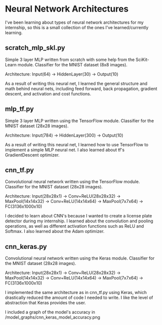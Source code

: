 # Neural Network Architectures

I've been learning about types of neural network architectures for my internship, so this is a small collection of the ones I've learned/currently learning.

## scratch_mlp_skl.py
Simple 3 layer MLP written from scratch with some help from the SciKit-Learn module. Classifier for the MNIST dataset (8x8 images). 

Architecture: Input(64) -> HiddenLayer(30) -> Output(10)

As a result of writing this neural net, I learned the general structure and math behind neural nets, including feed forward, back propagation, gradient descent, and activation and cost functions. 

## mlp_tf.py
Simple 3 layer MLP written using the TensorFlow module. Classifier for the MNIST dataset (28x28 images).

Architecture: Input(784) -> HiddenLayer(300) -> Output(10)

As a result of writing this neural net, I learned how to use TensorFlow to implement a simple MLP neural net. I also learned about tf's GradientDescent optimizer.

## cnn_tf.py
Convolutional neural network written using the TensorFlow module. Classifier for the MNIST dataset (28x28 images).

Architecture: Input(28x28x1) -> Conv+ReLU(28x28x32) -> MaxPool(14x14x32) -> Conv+ReLU(14x14x64) -> MaxPool(7x7x64) -> FC(3136x1000x10)

I decided to learn about CNN's because I wanted to create a license plate detector during my internship. I learned about the convolution and pooling operations, as well as different activation functions such as ReLU and Softmax. I also learned about the Adam optimizer.

## cnn_keras.py
Convolutional neural network written using the Keras module. Classifier for the MNIST dataset (28x28 images).

Architecture: Input(28x28x1) -> Conv+ReLU(28x28x32) -> MaxPool(14x14x32) -> Conv+ReLU(14x14x64) -> MaxPool(7x7x64) -> FC(3136x1000x10)

I implemented the same architecture as in cnn_tf.py using Keras, which drastically reduced the amount of code I needed to write. I like the level of abstraction that Keras provides the user. 

I included a graph of the model's accuracy in /model_graphs/cnn_keras_model_accuracy.png
